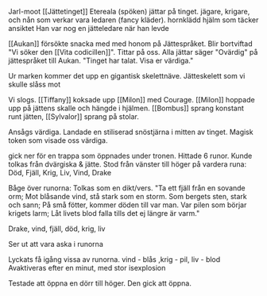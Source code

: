 Jarl-moot [[Jättetinget]]
Etereala (spöken) jättar på tinget. jägare, krigare, och nån som verkar vara ledaren (fancy kläder). hornklädd hjälm som täcker ansiktet
Han var nog en jätteledare när han levde

[[Aukan]] försökte snacka med med honom på Jättespråket. Blir bortviftad
"Vi söker den [[Vita codicillen]]". Tittar på oss.
Alla jättar säger "Ovärdig" på jättespråket till Aukan. "Tinget har talat. Visa er värdiga."

Ur marken kommer det upp en gigantisk skelettnäve.
Jätteskelett som vi skulle slåss mot

Vi slogs. [[Tiffany]] koksade upp [[Milon]] med Courage. [[Milon]] hoppade upp på jättens skalle och hängde i hjälmen. 
[[Bombus]] sprang konstant runt jätten, [[Sylvalor]] sprang på stolar. 

Ansågs värdiga.
Landade en stiliserad snöstjärna i mitten av tinget. Magisk token som visade oss värdiga.

gick ner för en trappa som öppnades under tronen.
Hittade 6 runor. Kunde tolkas från dvärgiska & jätte. 
Stod från vänster till höger på vardera runa:
Död, Fjäll, Krig, Liv, Vind, Drake

Båge över runorna: Tolkas som en dikt/vers.
"Ta ett fjäll från en sovande orm; Mot blåsande vind, stå stark som en storm. Som bergets sten, stark och sann; På små fötter, kommer döden till var man. Var pilen som börjar krigets larm; Låt livets blod falla tills det ej längre är varm."

Drake, vind, fjäll, död, krig, liv

Ser ut att vara aska i runorna

Lyckats få igång vissa av runorna. vind - blås ,krig - pil, liv - blod
Avaktiveras efter en minut, med stor isexplosion

Testade att öppna en dörr till höger. Den gick att öppna.